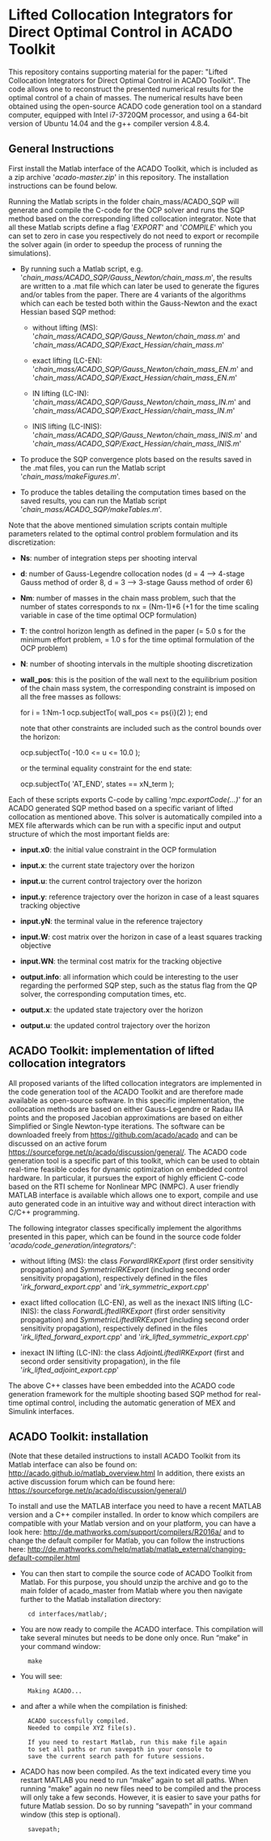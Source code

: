 # Lifted Collocation Integrators for Direct Optimal Control in ACADO Toolkit

This repository contains supporting material for the paper: "Lifted Collocation Integrators for Direct Optimal Control in ACADO Toolkit".
The code allows one to reconstruct the presented numerical results for the optimal control of a chain of masses. The numerical results have been obtained using the open-source ACADO code generation tool on a standard computer, equipped with Intel i7-3720QM processor, and using a 64-bit version of Ubuntu 14.04 and the g++ compiler version 4.8.4.


## General Instructions

First install the Matlab interface of the ACADO Toolkit, which is included as a zip archive '*acado-master.zip*' in this repository. The installation instructions can be found below.

Running the Matlab scripts in the folder chain_mass/ACADO_SQP will generate and compile the C-code for the OCP solver and runs the SQP method based on the corresponding lifted collocation integrator. Note that all these Matlab scripts define a flag '*EXPORT*' and '*COMPILE*' which you can set to zero in case you respectively do not need to export or recompile the solver again (in order to speedup the process of running the simulations).

- By running such a Matlab script, e.g. '*chain_mass/ACADO_SQP/Gauss_Newton/chain_mass.m*', the results are written to a .mat file which can later be used to generate the figures and/or tables from the paper. There are 4 variants of the algorithms which can each be tested both within the Gauss-Newton and the exact Hessian based SQP method:

  - without lifting (MS): '*chain_mass/ACADO_SQP/Gauss_Newton/chain_mass.m*' and '*chain_mass/ACADO_SQP/Exact_Hessian/chain_mass.m*'

  - exact lifting (LC-EN): '*chain_mass/ACADO_SQP/Gauss_Newton/chain_mass_EN.m*' and '*chain_mass/ACADO_SQP/Exact_Hessian/chain_mass_EN.m*'

  - IN lifting (LC-IN): '*chain_mass/ACADO_SQP/Gauss_Newton/chain_mass_IN.m*' and '*chain_mass/ACADO_SQP/Exact_Hessian/chain_mass_IN.m*'

  - INIS lifting (LC-INIS): '*chain_mass/ACADO_SQP/Gauss_Newton/chain_mass_INIS.m*' and '*chain_mass/ACADO_SQP/Exact_Hessian/chain_mass_INIS.m*'
				
- To produce the SQP convergence plots based on the results saved in the .mat files, you can run the Matlab script '*chain_mass/makeFigures.m*'. 

- To produce the tables detailing the computation times based on the saved results, you can run the Matlab script '*chain_mass/ACADO_SQP/makeTables.m*'.


Note that the above mentioned simulation scripts contain multiple parameters related to the optimal control problem formulation and its discretization:

   - **Ns**: number of integration steps per shooting interval
   - **d**: number of Gauss-Legendre collocation nodes (d = 4 --> 4-stage Gauss method of order 8, d = 3 --> 3-stage Gauss method of order 6)
   - **Nm**: number of masses in the chain mass problem, such that the number of states corresponds to nx = (Nm-1)*6  (+1 for the time scaling variable in case of the time optimal OCP formulation)
   - **T**: the control horizon length as defined in the paper (= 5.0 s for the minimum effort problem, = 1.0 s for the time optimal formulation of the OCP problem)
   - **N**: number of shooting intervals in the multiple shooting discretization
   - **wall_pos**: this is the position of the wall next to the equilibrium position of the chain mass system, the corresponding constraint is imposed on all the free masses as follows:

		for i = 1:Nm-1
			ocp.subjectTo( wall_pos <= ps{i}(2) );
		end

     note that other constraints are included such as the control bounds over the horizon:

		ocp.subjectTo( -10.0 <= u <= 10.0 );

     or the terminal equality constraint for the end state:

		ocp.subjectTo( 'AT_END', states == xN_term );

Each of these scripts exports C-code by calling '*mpc.exportCode(...)*' for an ACADO generated SQP method based on a specific variant of lifted collocation as mentioned above.
This solver is automatically compiled into a MEX file afterwards which can be run with a specific input and output structure of which the most important fields are:

   - **input.x0**: the initial value constraint in the OCP formulation
   - **input.x**: the current state trajectory over the horizon
   - **input.u**: the current control trajectory over the horizon
   - **input.y**: reference trajectory over the horizon in case of a least squares tracking objective
   - **input.yN**: the terminal value in the reference trajectory
   - **input.W**: cost matrix over the horizon in case of a least squares tracking objective
   - **input.WN**: the terminal cost matrix for the tracking objective

   - **output.info**: all information which could be interesting to the user regarding the performed SQP step, such as the status flag from the QP solver, the corresponding computation times, etc.
   - **output.x**: the updated state trajectory over the horizon
   - **output.u**: the updated control trajectory over the horizon


## ACADO Toolkit: implementation of lifted collocation integrators

All proposed variants of the lifted collocation integrators are implemented in the code generation tool of the ACADO Toolkit and are therefore made available as open-source software.
In this specific implementation, the collocation methods are based on either Gauss-Legendre or Radau IIA points and the proposed Jacobian approximations are based on either Simplified 
or Single Newton-type iterations. The software can be downloaded freely from https://github.com/acado/acado and can be discussed on an active forum https://sourceforge.net/p/acado/discussion/general/.
The ACADO code generation tool is a specific part of this toolkit, which can be used to obtain real-time feasible codes for dynamic optimization on embedded control hardware. 
In particular, it pursues the export of highly efficient C-code based on the RTI scheme for Nonlinear MPC (NMPC). A user friendly MATLAB interface is available which allows one to export, 
compile and use auto generated code in an intuitive way and without direct interaction with C/C++ programming. 

The following integrator classes specifically implement the algorithms presented in this paper, which can be found in the source code folder '*acado/code_generation/integrators/*':

   - without lifting (MS): 
	the class *ForwardIRKExport* (first order sensitivity propagation) and *SymmetricIRKExport* (including second order sensitivity propagation), 
	respectively defined in the files '*irk_forward_export.cpp*' and '*irk_symmetric_export.cpp*'

   - exact lifted collocation (LC-EN), as well as the inexact INIS lifting (LC-INIS): 
	the class *ForwardLiftedIRKExport* (first order sensitivity propagation) and *SymmetricLiftedIRKExport* (including second order sensitivity propagation), 
	respectively defined in the files '*irk_lifted_forward_export.cpp*' and '*irk_lifted_symmetric_export.cpp*'

   - inexact IN lifting (LC-IN): 
	the class *AdjointLiftedIRKExport* (first and second order sensitivity propagation), in the file '*irk_lifted_adjoint_export.cpp*'

The above C++ classes have been embedded into the ACADO code generation framework for the multiple shooting based SQP method for real-time optimal control, including the automatic generation of MEX and Simulink interfaces.

## ACADO Toolkit: installation

(Note that these detailed instructions to install ACADO Toolkit from its Matlab interface can also be found on: http://acado.github.io/matlab_overview.html In addition, there exists an active discussion forum which can be found here: https://sourceforge.net/p/acado/discussion/general/)


To install and use the MATLAB interface you need to have a recent MATLAB version and a C++ compiler installed.
In order to know which compilers are compatible with your Matlab version and on your platform, you can have a look here: http://de.mathworks.com/support/compilers/R2016a/
and to change the default compiler for Matlab, you can follow the instructions here: http://de.mathworks.com/help/matlab/matlab_external/changing-default-compiler.html

- You can then start to compile the source code of ACADO Toolkit from Matlab. For this purpose, you should unzip the archive and go to the main folder of acado_master from Matlab where you then navigate further to the Matlab installation directory:

		cd interfaces/matlab/;

- You are now ready to compile the ACADO interface. This compilation will take several minutes but needs to be done only once. Run “make” in your command window:

		make

- You will see:

		Making ACADO...

- and after a while when the compilation is finished:

		ACADO successfully compiled.
		Needed to compile XYZ file(s).

		If you need to restart Matlab, run this make file again
		to set all paths or run savepath in your console to
		save the current search path for future sessions.

- ACADO has now been compiled. As the text indicated every time you restart MATLAB you need to run “make” again to set all paths. When running “make” again no new files need to be compiled and the process will only take a few seconds. However, it is easier to save your paths for future Matlab session. Do so by running “savepath” in your command window (this step is optional).

		savepath;

